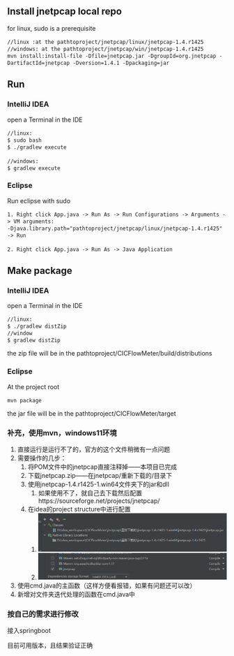 ## Install jnetpcap local repo

for linux, sudo is a prerequisite
```
//linux :at the pathtoproject/jnetpcap/linux/jnetpcap-1.4.r1425
//windows: at the pathtoproject/jnetpcap/win/jnetpcap-1.4.r1425
mvn install:install-file -Dfile=jnetpcap.jar -DgroupId=org.jnetpcap -DartifactId=jnetpcap -Dversion=1.4.1 -Dpackaging=jar
```

## Run
### IntelliJ IDEA
open a Terminal in the IDE
```
//linux:
$ sudo bash
$ ./gradlew execute

//windows:
$ gradlew execute
```
### Eclipse

Run eclipse with sudo
```
1. Right click App.java -> Run As -> Run Configurations -> Arguments -> VM arguments:
-Djava.library.path="pathtoproject/jnetpcap/linux/jnetpcap-1.4.r1425"  -> Run

2. Right click App.java -> Run As -> Java Application

```

## Make package

### IntelliJ IDEA
open a Terminal in the IDE
```
//linux:
$ ./gradlew distZip
//window
$ gradlew distZip
```
the zip file will be in the pathtoproject/CICFlowMeter/build/distributions

### Eclipse
At the project root
```
mvn package
```
the jar file will be in the pathtoproject/CICFlowMeter/target


### 补充，使用mvn，windows11环境
1. 直接运行是运行不了的，官方的这个文件稍微有一点问题
2. 需要操作的几步：
    1. 将POM文件中的jnetpcap直接注释掉——本项目已完成
    2. 下载jnetpcap.zip——在jnetpcap/重新下载的/目录下
    3. 使用jnetpcap-1.4.r1425-1.win64文件夹下的jar和dll
       1. 如果使用不了，就自己去下载然后配置https://sourceforge.net/projects/jnetpcap/
    4. 在idea的project structure中进行配置
        1. ![img.png](img.png)
        2. ![img_1.png](img_1.png)
3. 使用cmd.java的主函数（这样方便看报错，如果有问题还可以改）
4. 新增对文件夹迭代处理的函数在cmd.java中

### 按自己的需求进行修改
接入springboot

目前可用版本，且结果验证正确